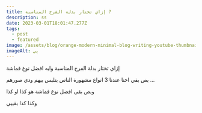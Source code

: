 ```yaml
---
title: إزاي تختار بدلة الفرح المناسبة ?
description: ss
date: 2023-03-01T18:01:47.277Z
tags:
  - post
  - featured
image: /assets/blog/orange-modern-minimal-blog-writing-youtube-thumbnail-2-.webp
imageAlt: يي
---
```

إزاي تختار بدلة الفرح المناسبة وايه افضل نوع قماشة

ب﻿ص بقي احنا عندنا 3 انواع مشهورة الناس بتلبس بيهم ودي صورهم ...

و﻿بص بقي افضل نوع قماشة هو كذا او كذا

و﻿كذا كذا بقييي